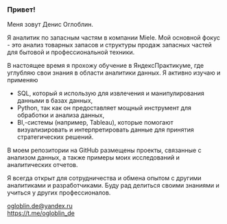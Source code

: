 ### Привет! 
Меня зовут Денис Оглоблин. 

Я аналитик по запасным частям в компании Miele. 
Мой основной фокус - это анализ товарных запасов и структуры продаж запасных частей для бытовой и профессиональной техники. 

В настоящее время я прохожу обучение в ЯндексПрактикуме, где углубляю свои знания в области аналитики данных.
Я активно изучаю и применяю
- SQL, который я использую для извлечения и манипулирования данными в базах данных,
- Python, так как он предоставляет мощный инструмент для обработки и анализа данных,
- BI,-системы (например, Tableau), которые помогают визуализировать и интерпретировать данные для принятия стратегических решений.

В моем репозитории на GitHub размещены проекты, связанные с анализом данных, а также примеры моих исследований и аналитических отчетов.

Я всегда открыт для сотрудничества и обмена опытом с другими аналитиками и разработчиками. 
Буду рад делиться своими знаниями и учиться у других профессионалов.

ogloblin.de@yandex.ru  
https://t.me/ogloblin_de
